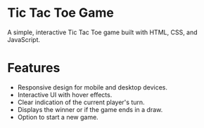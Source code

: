 # Tic Tac Toe Game

A simple, interactive Tic Tac Toe game built with HTML, CSS, and JavaScript.


# Features

- Responsive design for mobile and desktop devices.
- Interactive UI with hover effects.
- Clear indication of the current player's turn.
- Displays the winner or if the game ends in a draw.
- Option to start a new game.
